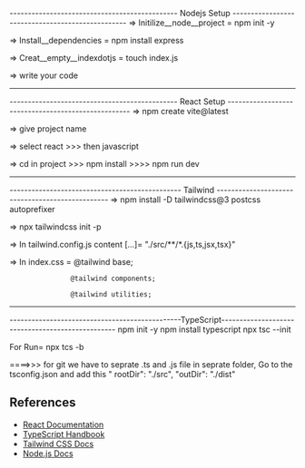 
---------------------------------------------- Nodejs Setup -------------------------------------------------
=> Initilize__node__project  =  npm init -y


=> Install__dependencies = npm install express


=> Creat__empty__indexdotjs = touch index.js


=> write your code 
  



--------------------------------------------------------------------------------------------------------------
---------------------------------------------- React Setup ---------------------------------------------------
=> npm create vite@latest

=> give project name 

=> select react >>> then javascript 

=> cd in project >>> npm install >>>> npm run dev









---------------------------------------------------------------------------------------------------------
----------------------------------------------- Tailwind ------------------------------------------------
=> npm install -D tailwindcss@3 postcss autoprefixer
 
=> npx tailwindcss init -p
  
=> In tailwind.config.js   content [...]=  "./src/**/*.{js,ts,jsx,tsx}"


=> In index.css =  @tailwind base;

                   @tailwind components;

                   @tailwind utilities;






----------------------------------------------------------------------------------------------------------
-----------------------------------------------TypeScript-------------------------------------------------
npm init -y
npm install typescript
npx  tsc --init

For Run= npx tcs -b 


====>>> for git  we  have to seprate .ts and .js file in seprate folder, Go to the tsconfig.json and add this
       " rootDir": "./src",
       "outDir": "./dist"







## References
- [React Documentation](https://react.dev/)
- [TypeScript Handbook](https://www.typescriptlang.org/docs/)
- [Tailwind CSS Docs](https://tailwindcss.com/docs/installation)
- [Node.js Docs](https://nodejs.org/en/docs/) 